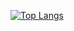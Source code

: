 <!-- ![ding-co's GitHub stats](https://github-readme-stats.vercel.app/api?username=ding-co&show_icons=true&theme=monokai) -->

[![Top Langs](https://github-readme-stats.vercel.app/api/top-langs/?username=ding-co&hide=html,css&langs_count=8&hide_progress=true&theme=dracula)](https://github.com/anuraghazra/github-readme-stats)
